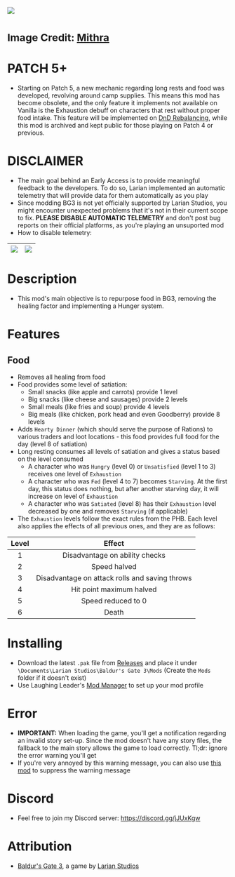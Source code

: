 ![](https://i.imgur.com/9xdKOHE.png)

<sub>Image Credit: [Mithra](https://github.com/thekeatonfox)</sub>
=======

# PATCH 5+
* Starting on Patch 5, a new mechanic regarding long rests and food was developed, revolving around camp supplies. This means this mod has become obsolete, and the only feature it implements not available on Vanilla is the Exhaustion debuff on characters that rest without proper food intake. This feature will be implemented on [DnD Rebalancing](https://github.com/ZerdBG3/DnD-Rebalancing), while this mod is archived and kept public for those playing on Patch 4 or previous.

# DISCLAIMER
* The main goal behind an Early Access is to provide meaningful feedback to the developers. To do so, Larian implemented an automatic telemetry that will provide data for them automatically as you play
* Since modding BG3 is not yet officially supported by Larian Studios, you might encounter unexpected problems that it's not in their current scope to fix. **PLEASE DISABLE AUTOMATIC TELEMETRY** and don't post bug reports on their official platforms, as you're playing an unsuported mod
* How to disable telemetry:

| ![](https://i.imgur.com/8BSSPiW.png) | ![](https://i.imgur.com/huTu79h.png) |
|:---:|:---:|

# Description
* This mod's main objective is to repurpose food in BG3, removing the healing factor and implementing a Hunger system.

# Features
## Food
* Removes all healing from food
* Food provides some level of satiation:
  - Small snacks (like apple and carrots) provide 1 level
  - Big snacks (like cheese and sausages) provide 2 levels
  - Small meals (like fries and soup) provide 4 levels
  - Big meals (like chicken, pork head and even Goodberry) provide 8 levels
* Adds `Hearty Dinner` (which should serve the purpose of Rations) to various traders and loot locations - this food provides full food for the day (level 8 of satiation)
* Long resting consumes all levels of satiation and gives a status based on the level consumed
  - A character who was `Hungry` (level 0) or `Unsatisfied` (level 1 to 3) receives one level of `Exhaustion`
  - A character who was `Fed` (level 4 to 7) becomes `Starving`. At the first day, this status does nothing, but after another starving day, it will increase on level of `Exhaustion`
  - A character who was `Satiated` (level 8) has their `Exhaustion` level decreased by one and removes `Starving` (if applicable)
* The `Exhaustion` levels follow the exact rules from the PHB. Each level also applies the effects of all previous ones, and they are as follows:

| Level | Effect |
| :--: | :--: |
| 1 | Disadvantage on ability checks |
| 2 | Speed halved |
| 3 | Disadvantage on attack rolls and saving throws |
| 4 | Hit point maximum halved |
| 5 | Speed reduced to 0 |
| 6 | Death |

# Installing
* Download the latest `.pak` file from [Releases](https://github.com/ZerdBG3/DnDontStarve/releases) and place it under `\Documents\Larian Studios\Baldur's Gate 3\Mods` (Create the `Mods` folder if it doesn't exist)
* Use Laughing Leader's [Mod Manager](https://github.com/LaughingLeader/BG3ModManager) to set up your mod profile

# Error
* **IMPORTANT:** When loading the game, you'll get a notification regarding an invalid story set-up. Since the mod doesn't have any story files, the fallback to the main story allows the game to load correctly. Tl;dr: ignore the error warning you'll get
* If you're very annoyed by this warning message, you can also use [this mod](https://www.nexusmods.com/baldursgate3/mods/13) to suppress the warning message

# Discord
* Feel free to join my Discord server: https://discord.gg/jJUxKgw

# Attribution
- [Baldur's Gate 3](https://store.steampowered.com/app/1086940/Baldurs_Gate_3/), a game by [Larian Studios](http://larian.com/)
